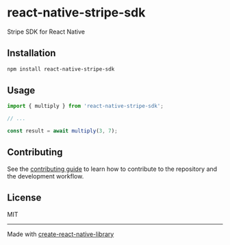 # react-native-stripe-sdk

Stripe SDK for React Native

## Installation

```sh
npm install react-native-stripe-sdk
```

## Usage

```js
import { multiply } from 'react-native-stripe-sdk';

// ...

const result = await multiply(3, 7);
```

## Contributing

See the [contributing guide](CONTRIBUTING.md) to learn how to contribute to the repository and the development workflow.

## License

MIT

---

Made with [create-react-native-library](https://github.com/callstack/react-native-builder-bob)
